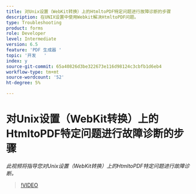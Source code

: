 ```yaml
---
title: 对Unix设置（WebKit转换）上的HtmltoPDF特定问题进行故障诊断的步骤
description: 在UNIX设置中使用Webkit解决HtmltoPDF问题。
type: Troubleshooting
product: forms
role: Developer
level: Intermediate
version: 6.5
feature: 'PDF 生成器 '
topic: '开发   '
index: y
source-git-commit: 65a40826d3be322673e116d98124c3cbfb1d6eb4
workflow-type: tm+mt
source-wordcount: '52'
ht-degree: 5%

---
```


# 对Unix设置（WebKit转换）上的HtmltoPDF特定问题进行故障诊断的步骤

*此视频将指导您对Unix设置（WebKit转换）上的HtmltoPDF特定问题进行故障诊断。*

>[!VIDEO](https://video.tv.adobe.com/v/335548?quality=9&learn=on)

